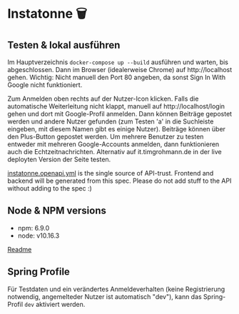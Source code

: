 # Instatonne 🗑️

## Testen & lokal ausführen

Im Hauptverzeichnis `docker-compose up --build` ausführen und warten, bis abgeschlossen.
Dann im Browser (idealerweise Chrome) auf http://localhost gehen. Wichtig: Nicht manuell den Port 80 angeben, da sonst Sign In With Google nicht funktioniert.

Zum Anmelden oben rechts auf der Nutzer-Icon klicken. Falls die automatische Weiterleitung nicht klappt, manuell auf http://localhost/login gehen und dort mit Google-Profil anmelden.
Dann können Beiträge gepostet werden und andere Nutzer gefunden (zum Testen 'a' in die Suchleiste eingeben, mit diesem Namen gibt es einige Nutzer). Beiträge können über den Plus-Button
gepostet werden.
Um mehrere Benutzer zu testen entweder mit mehreren Google-Accounts anmelden, dann funktionieren auch die Echtzeitnachrichten.
Alternativ auf it.timgrohmann.de in der live deployten Version der Seite testen.


[instatonne.openapi.yml](https://github.com/felixwortmann/Instatonne/blob/master/instatonne.openapi.yml) is the single source of API-trust.
Frontend and backend will be generated from this spec.
Please do not add stuff to the API without adding to the spec :)

## Node & NPM versions
- npm: 6.9.0
- node: v10.16.3

[Readme](https://github.com/felixwortmann/Instatonne/blob/master/CONTRIBUTING.md)

## Spring Profile

Für Testdaten und ein verändertes Anmeldeverhalten (keine Registrierung notwendig, angemelteder Nutzer ist automatisch "dev"),
kann das Spring-Profil `dev` aktiviert werden.
